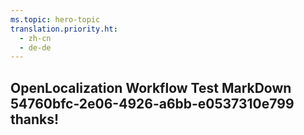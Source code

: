 ```yaml
---
ms.topic: hero-topic
translation.priority.ht: 
  - zh-cn
  - de-de
---
```

## OpenLocalization Workflow Test MarkDown 54760bfc-2e06-4926-a6bb-e0537310e799 thanks!
